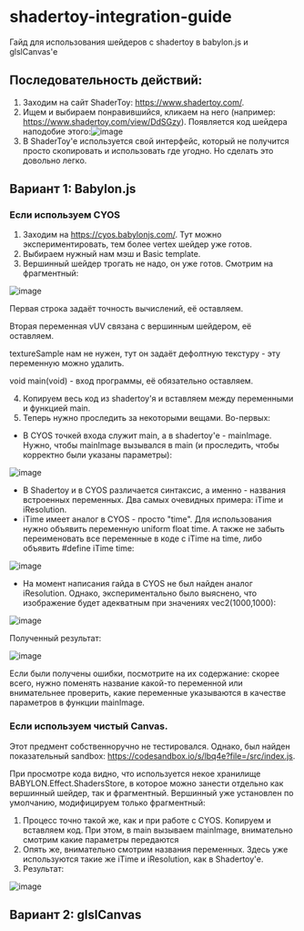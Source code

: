 # shadertoy-integration-guide
Гайд для использования шейдеров с shadertoy в babylon.js и glslCanvas'е

## Последовательность действий:

1. Заходим на сайт ShaderToy: https://www.shadertoy.com/.
2. Ищем и выбираем понравившийся, кликаем на него (например: https://www.shadertoy.com/view/DdSGzy). Появляется код шейдера наподобие этого:![image](https://user-images.githubusercontent.com/35637110/200515890-7d156489-1fb0-4f91-b37f-f1c4f64f898b.png)
3. В ShaderToy'е используется свой интерфейс, который не получится просто скопировать и использовать где угодно. Но сделать это довольно легко.

## Вариант 1: Babylon.js
### Если используем CYOS
1. Заходим на https://cyos.babylonjs.com/. Тут можно экспериментировать, тем более vertex шейдер уже готов.
2. Выбираем нужный нам мэш и Basic template.
3. Вершинный шейдер трогать не надо, он уже готов. Смотрим на фрагментный:

![image](https://user-images.githubusercontent.com/35637110/200520382-bcd0e8fc-90a4-42b1-b33f-eed623879ba8.png)

Первая строка задаёт точность вычислений, её оставляем. 

Вторая переменная vUV связана с вершинным шейдером, её оставляем. 

textureSample нам не нужен, тут он задаёт дефолтную текстуру - эту переменную можно удалить. 

void main(void) - вход программы, её обязательно оставляем. 

4. Копируем весь код из shadertoy'я и вставляем между переменными и функцией main.
5. Теперь нужно проследить за некоторыми вещами. Во-первых: 
  - В CYOS точкей входа служит main, а в shadertoy'е - mainImage. Нужно, чтобы mainImage вызывался в main (и проследить, чтобы корректно были указаны параметры):
   
![image](https://user-images.githubusercontent.com/35637110/200522384-f58cd782-91d4-457f-acab-7b492c7fa9f4.png)

  - В Shadertoy и в CYOS различается синтаксис, а именно - названия встроенных переменных. Два самых очевидных примера: iTime и iResolution. 
  - iTime имеет аналог в CYOS - просто "time". Для использования нужно объявить переменную uniform float time. А также не забыть переименовать все переменные в коде с iTime на time, либо объявить #define iTime time:
   
![image](https://user-images.githubusercontent.com/35637110/200525611-047958cf-1243-44b9-bda7-b69808b1279a.png)

  - На момент написания гайда в CYOS не был найден аналог iResolution. Однако, экспериментально было выяснено, что изображение будет адекватным при значениях vec2(1000,1000):

![image](https://user-images.githubusercontent.com/35637110/200525939-e402e00d-6342-49d7-b080-c9eca64379c1.png)

Полученный результат:

![image](https://user-images.githubusercontent.com/35637110/200526031-697a4c0e-b34d-482d-9218-257820cecb32.png)

Если были получены ошибки, посмотрите на их содержание: скорее всего, нужно поменять название какой-то переменной или внимательнее проверить, какие переменные указываются в качестве параметров в функции mainImage.

### Если используем чистый Canvas.
Этот предмент собственноручно не тестировался. Однако, был найден показательный sandbox: https://codesandbox.io/s/lbq4e?file=/src/index.js.

При просмотре кода видно, что используется некое хранилище BABYLON.Effect.ShadersStore, в которое можно занести отдельно как вершинный шейдер, так и фрагментный. Вершинный уже установлен по умолчанию, модифицируем только фрагментный:
1. Процесс точно такой же, как и при работе с CYOS. Копируем и вставляем код. При этом, в main вызываем mainImage, внимательно смотрим какие параметры передаются
2. Опять же, внимательно смотрим названия переменных. Здесь уже используются такие же iTime и iResolution, как в Shadertoy'е.
3. Результат:

![image](https://user-images.githubusercontent.com/35637110/200529303-66ebf89f-e0ea-41c4-8977-df5166cfca34.png)

## Вариант 2: glslCanvas
